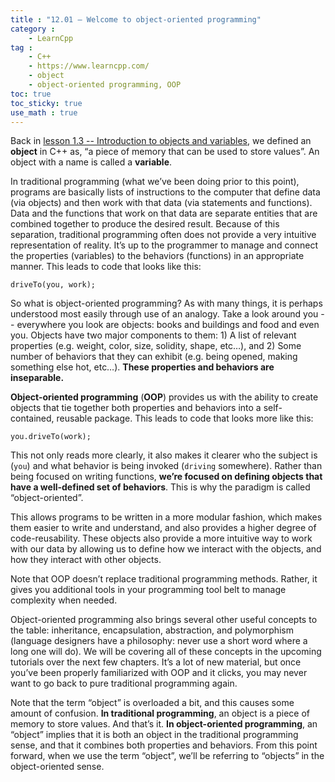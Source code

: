 ```yaml
---
title : "12.01 — Welcome to object-oriented programming"
category :
    - LearnCpp
tag : 
    - C++
    - https://www.learncpp.com/
    - object
    - object-oriented programming, OOP
toc: true  
toc_sticky: true 
use_math : true
---
```



Back in [lesson 1.3 -- Introduction to objects and variables](https://www.learncpp.com/cpp-tutorial/introduction-to-objects-and-variables/), we defined an **object** in C++ as, “a piece of memory that can be used to store values”. An object with a name is called a **variable**.

In traditional programming (what we’ve been doing prior to this point), programs are basically lists of instructions to the computer that define data (via objects) and then work with that data (via statements and functions). Data and the functions that work on that data are separate entities that are combined together to produce the desired result. Because of this separation, traditional programming often does not provide a very intuitive representation of reality. It’s up to the programmer to manage and connect the properties (variables) to the behaviors (functions) in an appropriate manner. This leads to code that looks like this:

```
driveTo(you, work);
```

So what is object-oriented programming? As with many things, it is perhaps understood most easily through use of an analogy. Take a look around you -- everywhere you look are objects: books and buildings and food and even you. Objects have two major components to them: 1) A list of relevant properties (e.g. weight, color, size, solidity, shape, etc…), and 2) Some number of behaviors that they can exhibit (e.g. being opened, making something else hot, etc…). **These properties and behaviors are inseparable.**

**Object-oriented programming** (**OOP**) provides us with the ability to create objects that tie together both properties and behaviors into a self-contained, reusable package. This leads to code that looks more like this:

```
you.driveTo(work);
```

This not only reads more clearly, it also makes it clearer who the subject is (`you`) and what behavior is being invoked (`driving` somewhere). Rather than being focused on writing functions, **we’re focused on defining objects that have a well-defined set of behaviors**. This is why the paradigm is called “object-oriented”.

This allows programs to be written in a more modular fashion, which makes them easier to write and understand, and also provides a higher degree of code-reusability. These objects also provide a more intuitive way to work with our data by allowing us to define how we interact with the objects, and how they interact with other objects.

Note that OOP doesn’t replace traditional programming methods. Rather, it gives you additional tools in your programming tool belt to manage complexity when needed.

Object-oriented programming also brings several other useful concepts to the table: inheritance, encapsulation, abstraction, and polymorphism (language designers have a philosophy: never use a short word where a long one will do). We will be covering all of these concepts in the upcoming tutorials over the next few chapters. It’s a lot of new material, but once you’ve been properly familiarized with OOP and it clicks, you may never want to go back to pure traditional programming again.

Note that the term “object” is overloaded a bit, and this causes some amount of confusion. **In traditional programming**, an object is a piece of memory to store values. And that’s it. **In object-oriented programming**, an “object” implies that it is both an object in the traditional programming sense, and that it combines both properties and behaviors. From this point forward, when we use the term “object”, we’ll be referring to “objects” in the object-oriented sense.